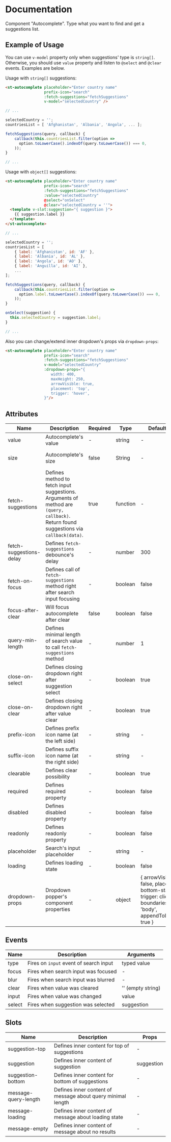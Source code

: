 # Documentation

Component "Autocomplete". Type what you want to find and get a suggestions list.

## Example of Usage

You can use `v-model` property only when suggestions' type is `string[]`.
Otherwise, you should use `value` property and listen to `@select` and `@clear` events.
Examples are below.

Usage with `string[]` suggestions:

```html
<st-autocomplete placeholder="Enter country name"
                 prefix-icon="search"
                 :fetch-suggestions="fetchSuggestions"
                 v-model="selectedCountry" />
```

```javascript
// ...

selectedCountry = '';
countriesList = [ 'Afghanistan', 'Albania', 'Angola', ... ];

fetchSuggestions(query, callback) {
    callback(this.countriesList.filter(option =>
      option.toLowerCase().indexOf(query.toLowerCase()) === 0,
    ));
}

// ...
```

Usage with `object[]` suggestions:

```html
<st-autocomplete placeholder="Enter country name"
                 prefix-icon="search"
                 :fetch-suggestions="fetchSuggestions"
                 :value="selectedCountry"
                 @select="onSelect"
                 @clear="selectedCountry = ''">
  <template v-slot:suggestion="{ suggestion }">
    {{ suggestion.label }}
  </template>
</st-autocomplete>
```

```javascript
// ...

selectedCountry = '';
countriesList = [
    { label: 'Afghanistan', id: 'AF' },
    { label: 'Albania', id: 'AL' },
    { label: 'Angola', id: 'AO' },
    { label: 'Anguilla', id: 'AI' },
    ...
];

fetchSuggestions(query, callback) {
    callback(this.countriesList.filter(option =>
      option.label.toLowerCase().indexOf(query.toLowerCase()) === 0,
    ));
}

onSelect(suggestion) {
  this.selectedCountry = suggestion.label;
}

// ...
```

Also you can change/extend inner dropdown's props via `dropdown-props`:

```html
<st-autocomplete placeholder="Enter country name"
                 prefix-icon="search"
                 :fetch-suggestions="fetchSuggestions"
                 v-model="selectedCountry"
                 :dropdown-props="{
                    width: 400,
                    maxHeight: 250,
                    arrowVisible: true,
                    placement: 'top',
                    trigger: 'hover',
                 }"/>
```

## Attributes

| Name | Description | Required | Type | Default value | Possible values |
| --- | --- | --- | --- | --- | --- |
| value | Autocomplete's value | - | string | - | - |
| size | Autocomplete's size | false | String | - | mini / small / medium / large / extra-large |
| fetch-suggestions | Defines method to fetch input suggestions. Arguments of method are `(query, callback)`. Return found suggestions via `callback(data)`. | true | function | - | - |
| fetch-suggestions-delay | Defines `fetch-suggestions` debounce's delay | - | number | 300 | - |
| fetch-on-focus | Defines call of `fetch-suggestions` method right after search input focusing | - | boolean | false | - |
| focus-after-clear | Will focus autocomplete after clear | false | boolean | false | true/false |
| query-min-length | Defines minimal length of search value to call `fetch-suggestions` method | - | number | 1 | - |
| close-on-select | Defines closing dropdown right after suggestion select | - | boolean | true | - |
| close-on-clear | Defines closing dropdown right after value clear | - | boolean | true | - |
| prefix-icon | Defines prefix icon name (at the left side) | - | string | - | CHECK ICON COMPONENT |
| suffix-icon | Defines suffix icon name (at the right side) | - | string | - | CHECK ICON COMPONENT |
| clearable | Defines clear possibility | - | boolean | true | - |
| required | Defines required property | - | boolean | false | - |
| disabled | Defines disabled property | - | boolean | false | - |
| readonly | Defines readonly property | - | boolean | false | - |
| placeholder | Search's input placeholder | - | string | - | - |
| loading | Defines loading state | - | boolean | false | - |
| dropdown-props | Dropdown popper's component properties | - | object | { arrowVisible: false, placement: bottom-start, trigger: click, boundariesSelector: 'body', appendToBody: true } | CHECK DROPDOWN COMPONENT DOCUMENTATION |

## Events

| Name | Description | Arguments |
| --- | --- | --- |
| type | Fires on `input` event of search input | typed value |
| focus | Fires when search input was focused | - |
| blur | Fires when search input was blurred | - |
| clear | Fires when value was cleared | '' (empty string) |
| input | Fires when value was changed | value |
| select | Fires when suggestion was selected | suggestion |

## Slots

| Name | Description | Props |
| --- | --- | --- |
| suggestion-top | Defines inner content for top of suggestions | - |
| suggestion | Defines inner content of suggestion | suggestion |
| suggestion-bottom | Defines inner content for bottom of suggestions | - |
| message-query-length | Defines inner content of message about query minimal length | - |
| message-loading | Defines inner content of message about loading state | - |
| message-empty | Defines inner content of message about no results | - |
